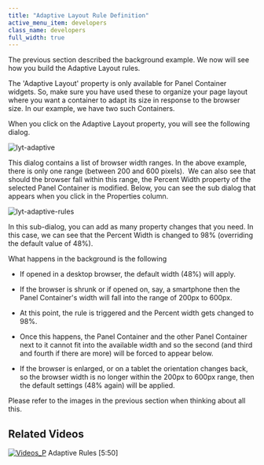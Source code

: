 ```yaml
---
title: "Adaptive Layout Rule Definition"
active_menu_item: developers
class_name: developers
full_width: true
---
```



The previous section described the background example. We now will see how you build the Adaptive Layout rules.

The 'Adaptive Layout' property is only available for Panel Container widgets. So, make sure you have used these to organize your page layout where you want a container to adapt its size in response to the browser size. In our example, we have two such Containers.

When you click on the Adaptive Layout property, you will see the following dialog.

![lyt-adaptive](/img/docs/lyt-adaptive.zoom75.png)

This dialog contains a list of browser width ranges. In the above example, there is only one range (between 200 and 600 pixels).  We can also see that should the browser fall within this range, the Percent Width property of the selected Panel Container is modified. Below, you can see the sub dialog that appears when you click in the Properties column.

![lyt-adaptive-rules](/img/docs/lyt-adaptive-rules.zoom88.png)

In this sub-dialog, you can add as many property changes that you need. In this case, we can see that the Percent Width is changed to 98% (overriding the default value of 48%).

What happens in the background is the following

 - If opened in a desktop browser, the default width (48%) will apply.

 - If the browser is shrunk or if opened on, say, a smartphone then the Panel Container's width will fall into the range of 200px to 600px.

 - At this point, the rule is triggered and the Percent width gets changed to 98%.

 - Once this happens, the Panel Container and the other Panel Container next to it cannot fit into the available width and so the second (and third and fourth if there are more) will be forced to appear below.

 - If the browser is enlarged, or on a tablet the orientation changes back, so the browser width is no longer within the 200px to 600px range, then the default settings (48% again) will be applied.

Please refer to the images in the previous section when thinking about all this.

## Related Videos

[![Videos\_P](/img/docs/videos_p.png)](http://www.youtube.com/v/cHbncpuUwo8?autoplay=1&hd=1&fs=1&showsearch=0&rel=0&) Adaptive Rules [5:50]

